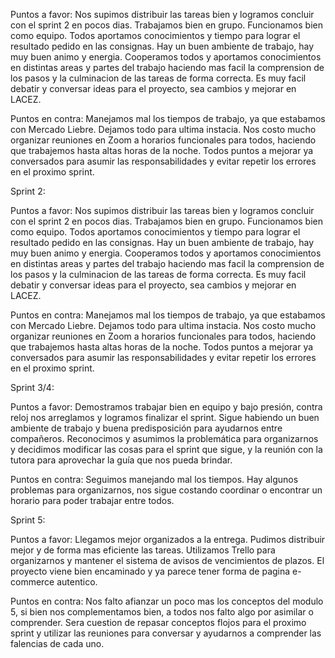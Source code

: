 Puntos a favor:
Nos supimos distribuir las tareas bien y logramos concluir con el sprint 2 en pocos dias. Trabajamos bien en grupo. Funcionamos bien como equipo. Todos aportamos conocimientos y tiempo para lograr el resultado pedido  en las consignas. Hay un buen ambiente de trabajo, hay muy buen animo y energia. Cooperamos todos y aportamos conocimientos en distintas areas y partes del trabajo haciendo mas facil la comprension de los pasos y la culminacion de las tareas de forma correcta. Es muy facil debatir y conversar ideas para el proyecto, sea cambios y mejorar en LACEZ.

Puntos en contra:
Manejamos mal los tiempos de trabajo, ya que estabamos con Mercado Liebre. Dejamos todo para ultima instacia. Nos costo mucho organizar reuniones en Zoom a horarios funcionales para todos, haciendo que trabajemos hasta altas horas de la noche. Todos puntos a mejorar ya conversados para asumir las responsabilidades y evitar repetir los errores en el proximo sprint.

Sprint 2:

Puntos a favor:
Nos supimos distribuir las tareas bien y logramos concluir con el sprint 2 en pocos dias. Trabajamos bien en grupo. Funcionamos bien como equipo. Todos aportamos conocimientos y tiempo para lograr el resultado pedido  en las consignas. Hay un buen ambiente de trabajo, hay muy buen animo y energia. Cooperamos todos y aportamos conocimientos en distintas areas y partes del trabajo haciendo mas facil la comprension de los pasos y la culminacion de las tareas de forma correcta. Es muy facil debatir y conversar ideas para el proyecto, sea cambios y mejorar en LACEZ.

Puntos en contra:
Manejamos mal los tiempos de trabajo, ya que estabamos con Mercado Liebre. Dejamos todo para ultima instacia. Nos costo mucho organizar reuniones en Zoom a horarios funcionales para todos, haciendo que trabajemos hasta altas horas de la noche. Todos puntos a mejorar ya conversados para asumir las responsabilidades y evitar repetir los errores en el proximo sprint.


Sprint 3/4:

Puntos a favor:
Demostramos trabajar bien en equipo y bajo presión, contra reloj nos arreglamos y logramos finalizar el sprint. Sigue habiendo un buen ambiente de trabajo y buena predisposición para ayudarnos entre compañeros. Reconocimos y asumimos la problemática para organizarnos y decidimos modificar las cosas para el sprint que sigue, y la reunión con la tutora para aprovechar la guía que nos pueda brindar.

Puntos en contra:
Seguimos manejando mal los tiempos. Hay algunos problemas para organizarnos, nos sigue costando coordinar o encontrar un horario para poder trabajar entre todos.

Sprint 5:

Puntos a favor:
Llegamos mejor organizados a la entrega. Pudimos distribuir mejor y de forma mas eficiente las tareas. Utilizamos Trello para organizarnos y mantener el sistema de avisos de vencimientos de plazos. El proyecto viene bien encaminado y ya parece tener forma de pagina e-commerce autentico.

Puntos en contra:
Nos falto afianzar un poco mas los conceptos del modulo 5, si bien nos complementamos bien, a todos nos falto algo por asimilar o comprender. Sera cuestion de repasar conceptos flojos para el proximo sprint y utilizar las reuniones para conversar y ayudarnos a comprender las falencias de cada uno.